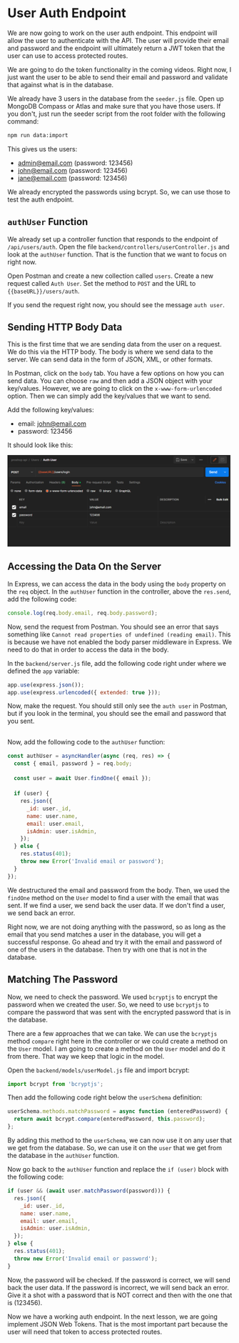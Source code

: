 # User Auth Endpoint

We are now going to work on the user auth endpoint. This endpoint will allow the user to authenticate with the API. The user will provide their email and password and the endpoint will ultimately return a JWT token that the user can use to access protected routes.

We are going to do the token functionality in the coming videos. Right now, I just want the user to be able to send their email and password and validate that against what is in the database.

We already have 3 users in the database from the `seeder.js` file. Open up MongoDB Compass or Atlas and make sure that you have those users. If you don't, just run the seeder script from the root folder with the following command:

```bash
npm run data:import
```

This gives us the users:

- admin@email.com (password: 123456)
- john@email.com (password: 123456)
- jane@email.com (password: 123456)

We already encrypted the passwords using bcrypt. So, we can use those to test the auth endpoint.

## `authUser` Function

We already set up a controller function that responds to the endpoint of `/api/users/auth`. Open the file `backend/controllers/userController.js` and look at the `authUser` function. That is the function that we want to focus on right now.

Open Postman and create a new collection called `users`. Create a new request called `Auth User`. Set the method to `POST` and the URL to `{{baseURL}}/users/auth`.

If you send the request right now, you should see the message `auth user`.

## Sending HTTP Body Data

This is the first time that we are sending data from the user on a request. We do this via the HTTP body. The body is where we send data to the server. We can send data in the form of JSON, XML, or other formats.

In Postman, click on the `body` tab. You have a few options on how you can send data. You can choose `raw` and then add a JSON object with your key/values. However, we are going to click on the `x-www-form-urlencoded` option. Then we can simply add the key/values that we want to send.

Add the following key/values:

- email: john@email.com
- password: 123456

It should look like this:

<img src="./images/postman3.png" width="500">

## Accessing the Data On the Server

In Express, we can access the data in the body using the `body` property on the `req` object. In the `authUser` function in the controller, above the `res.send`, add the following code:

```js
console.log(req.body.email, req.body.password);
```

Now, send the request from Postman. You should see an error that says something like `Cannot read properties of undefined (reading email)`. This is because we have not enabled the body parser middleware in Express. We need to do that in order to access the data in the body.

In the `backend/server.js` file, add the following code right under where we defined the `app` variable:

```js
app.use(express.json());
app.use(express.urlencoded({ extended: true }));
```

Now, make the request. You should still only see the `auth user` in Postman, but if you look in the terminal, you should see the email and password that you sent.

##

Now, add the following code to the `authUser` function:

```js
const authUser = asyncHandler(async (req, res) => {
  const { email, password } = req.body;

  const user = await User.findOne({ email });

  if (user) {
    res.json({
      _id: user._id,
      name: user.name,
      email: user.email,
      isAdmin: user.isAdmin,
    });
  } else {
    res.status(401);
    throw new Error('Invalid email or password');
  }
});
```

We destructured the email and password from the body. Then, we used the `findOne` method on the `User` model to find a user with the email that was sent. If we find a user, we send back the user data. If we don't find a user, we send back an error.

Right now, we are not doing anything with the password, so as long as the email that you send matches a user in the database, you will get a successful response. Go ahead and try it with the email and password of one of the users in the database. Then try with one that is not in the database.

## Matching The Password

Now, we need to check the password. We used `bcryptjs` to encrypt the password when we created the user. So, we need to use `bcryptjs` to compare the password that was sent with the encrypted password that is in the database.

There are a few approaches that we can take. We can use the `bcryptjs` method `compare` right here in the controller or we could create a method on the `User` model. I am going to create a method on the `User` model and do it from there. That way we keep that logic in the model.

Open the `backend/models/userModel.js` file and import bcrypt:

```js
import bcrypt from 'bcryptjs';
```

Then add the following code right below the `userSchema` definition:

```js
userSchema.methods.matchPassword = async function (enteredPassword) {
  return await bcrypt.compare(enteredPassword, this.password);
};
```

By adding this method to the `userSchema`, we can now use it on any user that we get from the database. So, we can use it on the `user` that we get from the database in the `authUser` function.

Now go back to the `authUser` function and replace the `if (user)` block with the following code:

```js
if (user && (await user.matchPassword(password))) {
  res.json({
    _id: user._id,
    name: user.name,
    email: user.email,
    isAdmin: user.isAdmin,
  });
} else {
  res.status(401);
  throw new Error('Invalid email or password');
}
```

Now, the password will be checked. If the password is correct, we will send back the user data. If the password is incorrect, we will send back an error. Give it a shot with a password that is NOT correct and then with the one that is (123456).

Now we have a working auth endpoint. In the next lesson, we are going implement JSON Web Tokens. That is the most important part because the user will need that token to access protected routes.
